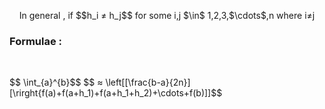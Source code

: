 <p align="center">In general , if $$h_i ≠ h_j$$ for some i,j $\in$ 1,2,3,$\cdots$,n where i≠j</p>
<h3>Formulae :</h3><br />
<p> $$ \int_{a}^{b}$$  $$ ≈ \left[[\frac{b-a}{2n}][\rirght{f(a)+f(a+h_1)+f(a+h_1+h_2)+\cdots+f(b)]]$$
